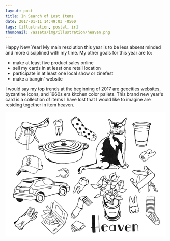 ```yaml
---
layout: post
title: In Search of Lost Items
date: 2017-01-11 14:49:03 -0500
tags: [illustration, postal, ir]
thumbnail: /assets/img/illustration/heaven.png
---
```


Happy New Year! My main resolution this year is to be less absent minded and more disciplined with my time. My other goals for this year are to:

- make at least five product sales online
- sell my cards in at least one retail location
- participate in at least one local show or zinefest
- make a bangin' website

I would say my top trends at the beginning of 2017 are geocities websites, byzantine icons, and 1960s era kitchen color pallets. This brand new year's card is a collection of items I have lost that I would like to imagine are residing together in item heaven.

<div class="row">
  <div class="col-lg-12 pt-4 pb-4">
  	<img class="prototype" src="/assets/img/design/heaven_card.png" alt="My office on Camelot Ln"/>
  </div>
</div>
